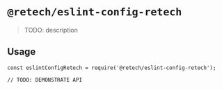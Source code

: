 # `@retech/eslint-config-retech`

> TODO: description

## Usage

```
const eslintConfigRetech = require('@retech/eslint-config-retech');

// TODO: DEMONSTRATE API
```
